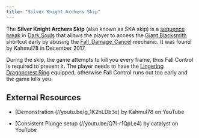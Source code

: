 ```yaml
---
title: "Silver Knight Archers Skip"
---
```


The **Silver Knight Archers Skip** (also known as SKA skip) is a [sequence break](/sequence-break) in [Dark Souls](/darksouls) that allows the player to access the [Giant Blacksmith](http://darksouls.wikidot.com/giant-blacksmith) shortcut early by abusing the [Fall_Damage_Cancel](/darksouls/fall-damage-cancel) mechanic. It was found by Kahmul78 in December 2017.

During the skip, the game attempts to kill you every frame, thus Fall Control is required to prevent it. The player needs to have the [Lingering Dragoncrest Ring](//darksouls.wikidot.com/lingering-dragoncrest-ring) equipped, otherwise Fall Control runs out too early and the game kills you.

## External Resources

- [Demonstration (//youtu.be/g_1K2hLDb3c) by Kahmul78 on YouTube

* [Consistent Plunge setup (//youtu.be/Q7l-r1QpLe4) by catalyst on YouTube
